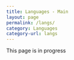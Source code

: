 ```yaml
---
title: Languages - Main
layout: page
permalink: /langs/
category: Languages
category-url: langs
---
```


This page is in progress